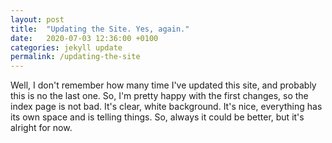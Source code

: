 ```yaml
---
layout: post
title:  "Updating the Site. Yes, again."
date:   2020-07-03 12:36:00 +0100
categories: jekyll update
permalink: /updating-the-site
---
```


Well, I don't remember how many time I've updated this site, and 
probably this is no the last one. So, I'm pretty happy with the 
first changes, so the index page is not bad. It's clear, white 
background. It's nice, everything has its own space and is 
telling things. So, always it could be better, but it's alright for now.

